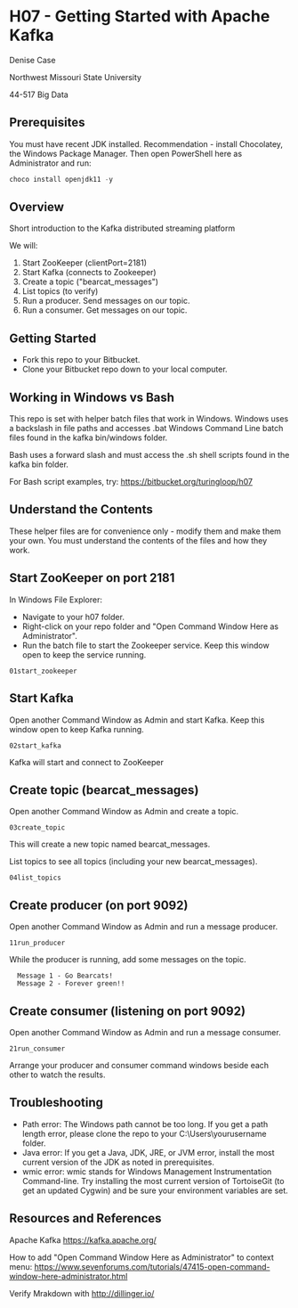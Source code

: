 # H07 - Getting Started with Apache Kafka

Denise Case

Northwest Missouri State University

44-517 Big Data

## Prerequisites

You must have recent JDK installed. Recommendation - install Chocolatey, the Windows Package Manager. Then open PowerShell here as Administrator and run:

```PowerShell
choco install openjdk11 -y
```

## Overview

Short introduction to the Kafka distributed streaming platform

We will:

1. Start ZooKeeper (clientPort=2181)
2. Start Kafka (connects to Zookeeper)
3. Create a topic ("bearcat_messages")
4. List topics (to verify)
5. Run a producer. Send messages on our topic.
6. Run a consumer. Get messages on our topic.

## Getting Started

- Fork this repo to your Bitbucket.
- Clone your Bitbucket repo down to your local computer.

## Working in Windows vs Bash

This repo is set with helper batch files that work in Windows. Windows uses a backslash in file paths and accesses .bat Windows Command Line batch files found in the kafka bin/windows folder.

Bash uses a forward slash and must access the .sh shell scripts found in the kafka bin folder.

For Bash script examples, try: <https://bitbucket.org/turingloop/h07>

## Understand the Contents

These helper files are for convenience only - modify them and make them your own. You must understand the contents of the files and how they work.

## Start ZooKeeper on port 2181

In Windows File Explorer:

- Navigate to your h07 folder.
- Right-click on your repo folder and "Open Command Window Here as Administrator".
- Run the batch file to start the Zookeeper service. Keep this window open to keep the service running.

```dos
01start_zookeeper
```

## Start Kafka

Open another Command Window as Admin and start Kafka. Keep this window open to keep Kafka running.

```dos
02start_kafka
```

Kafka will start and connect to ZooKeeper

## Create topic (bearcat_messages)

Open another Command Window as Admin and create a topic.

```dos
03create_topic
```

This will create a new topic named bearcat_messages.

List topics to see all topics (including your new bearcat_messages).

```dos
04list_topics
```

## Create producer (on port 9092)

Open another Command Window as Admin and run a message producer.

```dos
11run_producer
```

While the producer is running, add some messages on the topic.

```dos
  Message 1 - Go Bearcats!
  Message 2 - Forever green!!
```

## Create consumer (listening on port 9092)

Open another Command Window as Admin and run a message consumer.

```dos
21run_consumer
```

Arrange your producer and consumer command windows beside each other to watch the results.

## Troubleshooting

- Path error: The Windows path cannot be too long. If you get a path length error, please clone the repo to your C:\Users\yourusername folder.
- Java error: If you get a Java, JDK, JRE, or JVM error, install the most current version of the JDK as noted in prerequisites.
- wmic error: wmic stands for Windows Management Instrumentation Command-line. Try installing the most current version of TortoiseGit (to get an updated Cygwin) and be sure your environment variables are set.

## Resources and References

Apache Kafka <https://kafka.apache.org/>

How to add "Open Command Window Here as Administrator" to context menu:
<https://www.sevenforums.com/tutorials/47415-open-command-window-here-administrator.html>

Verify Mrakdown with <http://dillinger.io/>
